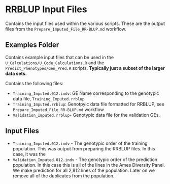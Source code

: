 # RRBLUP Input Files
Contains the input files used within the various scripts. These are the output files from the `Prepare_Imputed_File_RR-BLUP.md` workflow.

## Examples Folder
Contains example input files that can be used in the `U_Calculations/U_Code_Calculations.R`  and the `Predict_Phenotypes/Gen_Pred.R` scripts. **Typically just a subset of the larger data sets.**

Contains the following files:

- `Training_Imputed.012.indv`: GE Name corresponding to the genotypic data file, 
`Training_Imputed.rrblup`
- `Training_Imputed.rrblup`: Genotpyic data file formatted for RRBLUP, see `Prepare_Imputed_File_RR-BLUP.md` workflow
- `Validation_Imputed.rrblup`- Genotypic data file for the validation GEs.

## Input Files
- `Training_Imputed.012.indv` - The genotypic order of the training population. This was output from preparing the RRBLUP files. In this case, it was the 
- `Validation_Imputed.012.indv` - The genotypic order of the prediction population. In this case this is all of the lines in the Ames Diversity Panel. We make prediction for all 2,812 lines of the population. Later on we remove all of the duplicates from the population.